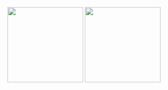 




 
 <img height="170em" src="https://github-readme-stats.vercel.app/api?username=fernandavictoria&show_icons=true&theme=cobalt"/></div>
 <img height="170em" src="https://github-readme-stats.vercel.app/api/top-langs/?username=fernandavictoria&layout=compact&langs_count=6&theme=cobalt"/>


